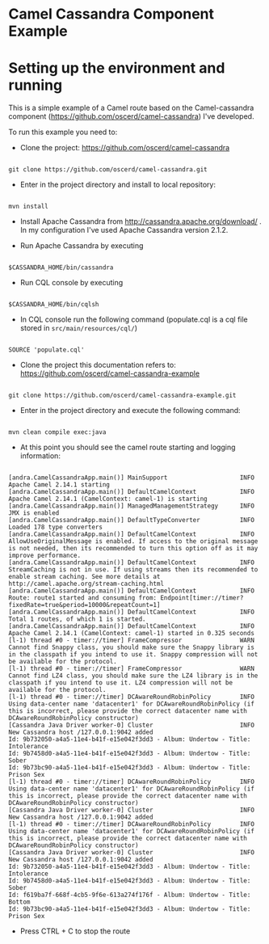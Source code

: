 # Camel Cassandra Component Example

# Setting up the environment and running

This is a simple example of a Camel route based on the Camel-cassandra component (https://github.com/oscerd/camel-cassandra) I've developed.

To run this example you need to:

- Clone the project: https://github.com/oscerd/camel-cassandra

```shell

git clone https://github.com/oscerd/camel-cassandra.git

```

- Enter in the project directory and install to local repository: 

```shell

mvn install

```

- Install Apache Cassandra from http://cassandra.apache.org/download/ . In my configuration I've used Apache Cassandra version 2.1.2.

- Run Apache Cassandra by executing 

```shell

$CASSANDRA_HOME/bin/cassandra

```

- Run CQL console by executing 

```shell

$CASSANDRA_HOME/bin/cqlsh

```

- In CQL console run the following command (populate.cql is a cql file stored in `src/main/resources/cql/`)

```shell

SOURCE 'populate.cql'

```

- Clone the project this documentation refers to: https://github.com/oscerd/camel-cassandra-example

```shell

git clone https://github.com/oscerd/camel-cassandra-example.git

```

- Enter in the project directory and execute the following command:

```shell

mvn clean compile exec:java

```

- At this point you should see the camel route starting and logging information:

```shell

[andra.CamelCassandraApp.main()] MainSupport                    INFO  Apache Camel 2.14.1 starting
[andra.CamelCassandraApp.main()] DefaultCamelContext            INFO  Apache Camel 2.14.1 (CamelContext: camel-1) is starting
[andra.CamelCassandraApp.main()] ManagedManagementStrategy      INFO  JMX is enabled
[andra.CamelCassandraApp.main()] DefaultTypeConverter           INFO  Loaded 178 type converters
[andra.CamelCassandraApp.main()] DefaultCamelContext            INFO  AllowUseOriginalMessage is enabled. If access to the original message is not needed, then its recommended to turn this option off as it may improve performance.
[andra.CamelCassandraApp.main()] DefaultCamelContext            INFO  StreamCaching is not in use. If using streams then its recommended to enable stream caching. See more details at http://camel.apache.org/stream-caching.html
[andra.CamelCassandraApp.main()] DefaultCamelContext            INFO  Route: route1 started and consuming from: Endpoint[timer://timer?fixedRate=true&period=10000&repeatCount=1]
[andra.CamelCassandraApp.main()] DefaultCamelContext            INFO  Total 1 routes, of which 1 is started.
[andra.CamelCassandraApp.main()] DefaultCamelContext            INFO  Apache Camel 2.14.1 (CamelContext: camel-1) started in 0.325 seconds
[l-1) thread #0 - timer://timer] FrameCompressor                WARN  Cannot find Snappy class, you should make sure the Snappy library is in the classpath if you intend to use it. Snappy compression will not be available for the protocol.
[l-1) thread #0 - timer://timer] FrameCompressor                WARN  Cannot find LZ4 class, you should make sure the LZ4 library is in the classpath if you intend to use it. LZ4 compression will not be available for the protocol.
[l-1) thread #0 - timer://timer] DCAwareRoundRobinPolicy        INFO  Using data-center name 'datacenter1' for DCAwareRoundRobinPolicy (if this is incorrect, please provide the correct datacenter name with DCAwareRoundRobinPolicy constructor)
[Cassandra Java Driver worker-0] Cluster                        INFO  New Cassandra host /127.0.0.1:9042 added
Id: 9b732050-a4a5-11e4-b41f-e15e042f3dd3 - Album: Undertow - Title: Intolerance
Id: 9b7458d0-a4a5-11e4-b41f-e15e042f3dd3 - Album: Undertow - Title: Sober
Id: 9b73bc90-a4a5-11e4-b41f-e15e042f3dd3 - Album: Undertow - Title: Prison Sex
[l-1) thread #0 - timer://timer] DCAwareRoundRobinPolicy        INFO  Using data-center name 'datacenter1' for DCAwareRoundRobinPolicy (if this is incorrect, please provide the correct datacenter name with DCAwareRoundRobinPolicy constructor)
[Cassandra Java Driver worker-0] Cluster                        INFO  New Cassandra host /127.0.0.1:9042 added
[l-1) thread #0 - timer://timer] DCAwareRoundRobinPolicy        INFO  Using data-center name 'datacenter1' for DCAwareRoundRobinPolicy (if this is incorrect, please provide the correct datacenter name with DCAwareRoundRobinPolicy constructor)
[Cassandra Java Driver worker-0] Cluster                        INFO  New Cassandra host /127.0.0.1:9042 added
Id: 9b732050-a4a5-11e4-b41f-e15e042f3dd3 - Album: Undertow - Title: Intolerance
Id: 9b7458d0-a4a5-11e4-b41f-e15e042f3dd3 - Album: Undertow - Title: Sober
Id: f619ba7f-668f-4cb5-9f6e-613a274f176f - Album: Undertow - Title: Bottom
Id: 9b73bc90-a4a5-11e4-b41f-e15e042f3dd3 - Album: Undertow - Title: Prison Sex

```

- Press CTRL + C to stop the route

